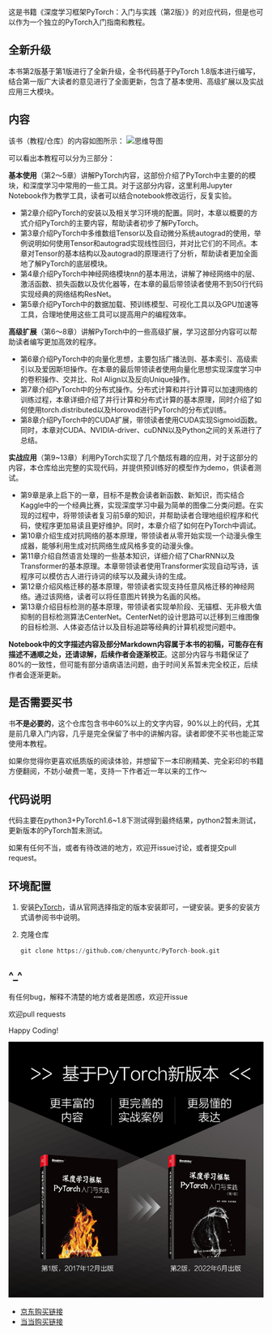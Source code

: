 这是书籍《深度学习框架PyTorch：入门与实践（第2版）》的对应代码，但是也可以作为一个独立的PyTorch入门指南和教程。

## 全新升级
本书第2版基于第1版进行了全新升级，全书代码基于PyTorch 1.8版本进行编写，结合第一版广大读者的意见进行了全面更新，包含了基本使用、高级扩展以及实战应用三大模块。

## 内容

该书（教程/仓库）的内容如图所示：
![思维导图](imgs/mindmap.png)

可以看出本教程可以分为三部分：

**基本使用**（第2～5章）讲解PyTorch内容，这部份介绍了PyTorch中主要的的模块，和深度学习中常用的一些工具。对于这部分内容，这里利用Jupyter Notebook作为教学工具，读者可以结合notebook修改运行，反复实验。

- 第2章介绍PyTorch的安装以及相关学习环境的配置。同时，本章以概要的方式介绍PyTorch的主要内容，帮助读者初步了解PyTorch。
- 第3章介绍PyTorch中多维数组Tensor以及自动微分系统autograd的使用，举例说明如何使用Tensor和autograd实现线性回归，并对比它们的不同点。本章对Tensor的基本结构以及autograd的原理进行了分析，帮助读者更加全面地了解PyTorch的底层模块。
- 第4章介绍PyTorch中神经网络模块nn的基本用法，讲解了神经网络中的层、激活函数、损失函数以及优化器等，在本章的最后带领读者使用不到50行代码实现经典的网络结构ResNet。
- 第5章介绍PyTorch中的数据加载、预训练模型、可视化工具以及GPU加速等工具，合理地使用这些工具可以提高用户的编程效率。

**高级扩展**（第6～8章）讲解PyTorch中的一些高级扩展，学习这部分内容可以帮助读者编写更加高效的程序。

- 第6章介绍PyTorch中的向量化思想，主要包括广播法则、基本索引、高级索引以及爱因斯坦操作。在本章的最后带领读者使用向量化思想实现深度学习中的卷积操作、交并比、RoI Align以及反向Unique操作。
- 第7章介绍PyTorch中的分布式操作。分布式计算和并行计算可以加速网络的训练过程，本章详细介绍了并行计算和分布式计算的基本原理，同时介绍了如何使用torch.distributed以及Horovod进行PyTorch的分布式训练。
- 第8章介绍PyTorch中的CUDA扩展，带领读者使用CUDA实现Sigmoid函数。同时，本章对CUDA、NVIDIA-driver、cuDNN以及Python之间的关系进行了总结。

**实战应用**（第9~13章）利用PyTorch实现了几个酷炫有趣的应用，对于这部分的内容，本仓库给出完整的实现代码，并提供预训练好的模型作为demo，供读者测试。

- 第9章是承上启下的一章，目标不是教会读者新函数、新知识，而实结合Kaggle中的一个经典比赛，实现深度学习中最为简单的图像二分类问题。在实现的过程中，将带领读者复习前5章的知识，并帮助读者合理地组织程序和代码，使程序更加易读且更好维护。同时，本章介绍了如何在PyTorch中调试。
- 第10章介绍生成对抗网络的基本原理，带领读者从零开始实现一个动漫头像生成器，能够利用生成对抗网络生成风格多变的动漫头像。
- 第11章介绍自然语言处理的一些基本知识，详细介绍了CharRNN以及Transformer的基本原理。本章带领读者使用Transformer实现自动写诗，该程序可以模仿古人进行诗词的续写以及藏头诗的生成。
- 第12章介绍风格迁移的基本原理，带领读者实现支持任意风格迁移的神经网络。通过该网络，读者可以将任意图片转换为名画的风格。
- 第13章介绍目标检测的基本原理，带领读者实现单阶段、无锚框、无非极大值抑制的目标检测算法CenterNet。CenterNet的设计思路可以迁移到三维图像的目标检测、人体姿态估计以及目标追踪等经典的计算机视觉问题中。



 **Notebook中的文字描述内容及部分Markdown内容属于本书的初稿，可能存在有描述不通顺之处，还请谅解，后续作者会逐渐校正**。这部分内容与书籍保证了80%的一致性，但可能有部分语病语法问题，由于时间关系暂未完全校正，后续作者会逐渐更新。

## 是否需要买书

书**不是必要的**，这个仓库包含书中60%以上的文字内容，90%以上的代码，尤其是前几章入门内容，几乎是完全保留了书中的讲解内容。读者即使不买书也能正常使用本教程。

如果你觉得你更喜欢纸质版的阅读体验，并想留下一本印刷精美、完全彩印的书籍方便翻阅，不妨小破费一笔，支持一下作者近一年以来的工作～

## 代码说明

代码主要在python3+PyTorch1.6~1.8下测试得到最终结果，python2暂未测试，更新版本的PyTorch暂未测试。

如果有任何不当，或者有待改进的地方，欢迎开issue讨论，或者提交pull request。

## 环境配置

1. 安装[PyTorch](http://pytorch.org)，请从官网选择指定的版本安装即可，一键安装。更多的安装方式请参阅书中说明。

2. 克隆仓库

   ```python
   git clone https://github.com/chenyuntc/PyTorch-book.git
   ```

## ^_^

有任何bug，解释不清楚的地方或者是困惑，欢迎开issue

欢迎pull requests

Happy Coding!

![](imgs/book.jpeg)

- [京东购买链接](https://item.jd.com/13324115.html)
- [当当购买链接](http://product.dangdang.com/29429915.html)
